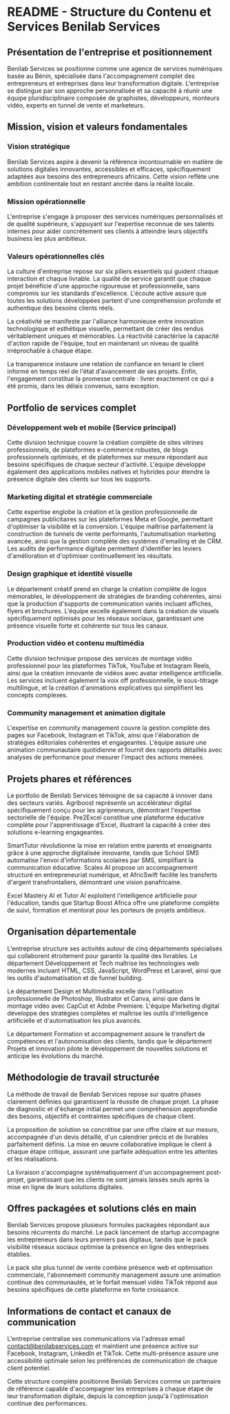 # README - Structure du Contenu et Services Benilab Services

## Présentation de l'entreprise et positionnement

Benilab Services se positionne comme une agence de services numériques basée au Bénin, spécialisée dans l'accompagnement complet des entrepreneurs et entreprises dans leur transformation digitale. L'entreprise se distingue par son approche personnalisée et sa capacité à réunir une équipe pluridisciplinaire composée de graphistes, développeurs, monteurs vidéo, experts en tunnel de vente et marketeurs.

## Mission, vision et valeurs fondamentales

### Vision stratégique
Benilab Services aspire à devenir la référence incontournable en matière de solutions digitales innovantes, accessibles et efficaces, spécifiquement adaptées aux besoins des entrepreneurs africains. Cette vision reflète une ambition continentale tout en restant ancrée dans la réalité locale.

### Mission opérationnelle
L'entreprise s'engage à proposer des services numériques personnalisés et de qualité supérieure, s'appuyant sur l'expertise reconnue de ses talents internes pour aider concrètement ses clients à atteindre leurs objectifs business les plus ambitieux.

### Valeurs opérationnelles clés
La culture d'entreprise repose sur six piliers essentiels qui guident chaque interaction et chaque livrable. La qualité de service garantit que chaque projet bénéficie d'une approche rigoureuse et professionnelle, sans compromis sur les standards d'excellence. L'écoute active assure que toutes les solutions développées partent d'une compréhension profonde et authentique des besoins clients réels.

La créativité se manifeste par l'alliance harmonieuse entre innovation technologique et esthétique visuelle, permettant de créer des rendus véritablement uniques et mémorables. La réactivité caractérise la capacité d'action rapide de l'équipe, tout en maintenant un niveau de qualité irréprochable à chaque étape.

La transparence instaure une relation de confiance en tenant le client informé en temps réel de l'état d'avancement de ses projets. Enfin, l'engagement constitue la promesse centrale : livrer exactement ce qui a été promis, dans les délais convenus, sans exception.

## Portfolio de services complet

### Développement web et mobile (Service principal)
Cette division technique couvre la création complète de sites vitrines professionnels, de plateformes e-commerce robustes, de blogs professionnels optimisés, et de plateformes sur mesure répondant aux besoins spécifiques de chaque secteur d'activité. L'équipe développe également des applications mobiles natives et hybrides pour étendre la présence digitale des clients sur tous les supports.

### Marketing digital et stratégie commerciale
Cette expertise englobe la création et la gestion professionnelle de campagnes publicitaires sur les plateformes Meta et Google, permettant d'optimiser la visibilité et la conversion. L'équipe maîtrise parfaitement la construction de tunnels de vente performants, l'automatisation marketing avancée, ainsi que la gestion complète des systèmes d'emailing et de CRM. Les audits de performance digitale permettent d'identifier les leviers d'amélioration et d'optimiser continuellement les résultats.

### Design graphique et identité visuelle
Le département créatif prend en charge la création complète de logos mémorables, le développement de stratégies de branding cohérentes, ainsi que la production d'supports de communication variés incluant affiches, flyers et brochures. L'équipe excelle également dans la création de visuels spécifiquement optimisés pour les réseaux sociaux, garantissant une présence visuelle forte et cohérente sur tous les canaux.

### Production vidéo et contenu multimédia
Cette division technique propose des services de montage vidéo professionnel pour les plateformes TikTok, YouTube et Instagram Reels, ainsi que la création innovante de vidéos avec avatar intelligence artificielle. Les services incluent également la voix off professionnelle, le sous-titrage multilingue, et la création d'animations explicatives qui simplifient les concepts complexes.

### Community management et animation digitale
L'expertise en community management couvre la gestion complète des pages sur Facebook, Instagram et TikTok, ainsi que l'élaboration de stratégies éditoriales cohérentes et engageantes. L'équipe assure une animation communautaire quotidienne et fournit des rapports détaillés avec analyses de performance pour mesurer l'impact des actions menées.

## Projets phares et références

Le portfolio de Benilab Services témoigne de sa capacité à innover dans des secteurs variés. Agriboost représente un accélérateur digital spécifiquement conçu pour les agripreneurs, démontrant l'expertise sectorielle de l'équipe. Pre2Excel constitue une plateforme éducative complète pour l'apprentissage d'Excel, illustrant la capacité à créer des solutions e-learning engageantes.

SmartTutor révolutionne la mise en relation entre parents et enseignants grâce à une approche digitalisée innovante, tandis que School SMS automatise l'envoi d'informations scolaires par SMS, simplifiant la communication éducative. Scales AI propose un accompagnement structuré en entrepreneuriat numérique, et AfricSwift facilite les transferts d'argent transfrontaliers, démontrant une vision panafricaine.

Excel Mastery AI et Tutor AI exploitent l'intelligence artificielle pour l'éducation, tandis que Startup Boost Africa offre une plateforme complète de suivi, formation et mentorat pour les porteurs de projets ambitieux.

## Organisation départementale

L'entreprise structure ses activités autour de cinq départements spécialisés qui collaborent étroitement pour garantir la qualité des livrables. Le département Développement et Tech maîtrise les technologies web modernes incluant HTML, CSS, JavaScript, WordPress et Laravel, ainsi que les outils d'automatisation et de funnel building.

Le département Design et Multimédia excelle dans l'utilisation professionnelle de Photoshop, Illustrator et Canva, ainsi que dans le montage vidéo avec CapCut et Adobe Premiere. L'équipe Marketing digital développe des stratégies complètes et maîtrise les outils d'intelligence artificielle et d'automatisation les plus avancés.

Le département Formation et accompagnement assure le transfert de compétences et l'autonomisation des clients, tandis que le département Projets et innovation pilote le développement de nouvelles solutions et anticipe les évolutions du marché.

## Méthodologie de travail structurée

La méthode de travail de Benilab Services repose sur quatre phases clairement définies qui garantissent la réussite de chaque projet. La phase de diagnostic et d'échange initial permet une compréhension approfondie des besoins, objectifs et contraintes spécifiques de chaque client.

La proposition de solution se concrétise par une offre claire et sur mesure, accompagnée d'un devis détaillé, d'un calendrier précis et de livrables parfaitement définis. La mise en œuvre collaborative implique le client à chaque étape critique, assurant une parfaite adéquation entre les attentes et les réalisations.

La livraison s'accompagne systématiquement d'un accompagnement post-projet, garantissant que les clients ne sont jamais laissés seuls après la mise en ligne de leurs solutions digitales.

## Offres packagées et solutions clés en main

Benilab Services propose plusieurs formules packagées répondant aux besoins récurrents du marché. Le pack lancement de startup accompagne les entrepreneurs dans leurs premiers pas digitaux, tandis que le pack visibilité réseaux sociaux optimise la présence en ligne des entreprises établies.

Le pack site plus tunnel de vente combine présence web et optimisation commerciale, l'abonnement community management assure une animation continue des communautés, et le forfait mensuel vidéo TikTok répond aux besoins spécifiques de cette plateforme en forte croissance.

## Informations de contact et canaux de communication

L'entreprise centralise ses communications via l'adresse email contact@benilabservices.com et maintient une présence active sur Facebook, Instagram, LinkedIn et TikTok. Cette multi-présence assure une accessibilité optimale selon les préférences de communication de chaque client potentiel.

Cette structure complète positionne Benilab Services comme un partenaire de référence capable d'accompagner les entreprises à chaque étape de leur transformation digitale, depuis la conception jusqu'à l'optimisation continue des performances.
